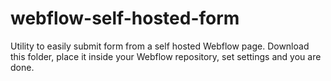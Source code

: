 # webflow-self-hosted-form
Utility to easily submit form from a self hosted Webflow page. Download this folder, place it inside your Webflow repository, set settings and you are done.
